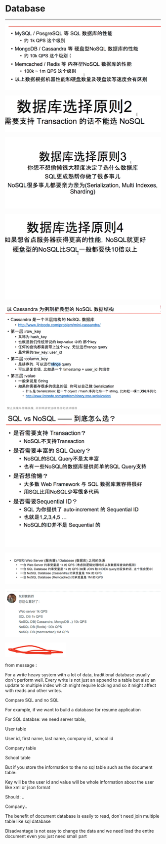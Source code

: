 # Database 



---

![· MySQL ／ PosgreSQL 等 SQL 数 据 库 的 性 能 · 约 1k QPS 这 个 级 别 · MongoDB / Cassandra 等 硬 盘 型 NoSQL 数 据 库 的 性 能 · 约 10k QPS 这 个 级 别 （ · Memcached / Redis 等 内 存 型 NoSQL 数 据 库 的 性 能 · 100k 、 1m QPS 这 个 级 别 · 以 上 数 据 根 据 机 器 性 能 和 硬 盘 数 量 及 硬 盘 读 写 速 度 会 有 区 别 ](../media/Basic-Database-image1.png)



![数 据 库 选 择 原 则 2 需 要 支 持 Transaction 的 话 不 能 选 NoSQL ](../media/Basic-Database-image2.png)



![数 据 库 选 择 原 则 3 你 想 不 想 偷 懒 很 大 程 度 决 定 了 选 什 么 数 据 库 SQL 更 成 熟 帮 你 做 了 很 多 事 儿 NoSQL 很 多 事 儿 都 要 亲 力 亲 为 (Serialization, MultiIndexes, Sharding) ](../media/Basic-Database-image3.png)



![数 据 库 选 择 原 则 4 如 果 想 省 点 服 务 器 获 得 更 高 的 性 能 NoSQL 就 更 好 硬 盘 型 的 NoSQL 比 SQL 一 般 都 要 快 10 倍 以 上 ](../media/Basic-Database-image4.png)



![](../media/Basic-Database-image5.png)







![SQL vs NoSQL --- ? • Transaction ? • • SQL Query? • NoSQLfiSQL • Web Framework 5 SQL • SQL auto-increment fi Sequential ID • NoSQLfiID#-FZ Sequential fi ](../media/Basic-Database-image6.png)



![QPS*Q Web Server / Database • ---S Web Server 1k fi QPS • ---S SQL Database 1k fi JOIN INDEX queryEtü$fiiä, • ---S NoSQL Database (Cassandra) 10k fi QPS • ---S NoSQL Database (Memcached) 1M fi QPS ](../media/Basic-Database-image7.png)



![Web server 1k QPS SQL DB 1k QPS NoSQL DB( Cassandra, MongoDB NoSQL DB (Redis) 100k QPS NoSQL DB (memcached) 1M QPS ..) 10k ops ](../media/Basic-Database-image8.png)



![](../media/Basic-Database-image9.png)











from message :



For a write heavy system with a lot of data, traditional database usually don`t perform well. Every write is not just an append to a table but also an update to multiple index which might require locking and so it might affect with reads and other writes.







Compare SQL and no SQL



For example, if we want to build a database for resume application

For SQL databse: we need server table,

User table

User id, first name, last name, company id , school id

Company table

School table

But if you store the information to the no sql table such as the document table:

Key will be the user id and value will be whole information about the user like xml or json format

Should: ..

Company..

The benefit of document database is easily to read, don`t need join multiple table like sql database

Disadvantage is not easy to change the data and we need load the entire document even you just need small part

















